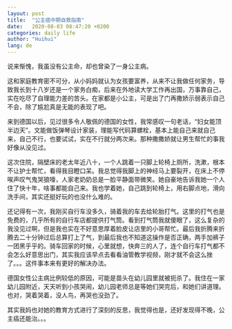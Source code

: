 ```yaml
---
layout: post
title:  "公主癌中期自救指南"
date:   2020-08-03 08:47:20 +0200
categories: daily life
author: "Huihui"
lang: de
---
```

说来惭愧，我虽没有公主命，却也曾染了一身公主病。

这和家庭教育密不可分，从小妈妈就认为女孩要富养，从来不让我做任何家务，导致我长到十八岁还是一个家务白痴，后来在外地读大学工作再出国，万事靠自己，实在吃尽了自理能力差的苦头。在家都是小公主，可是出了门再撒娇示弱表示自己不会，除了尴尬真是无能的表现了吧。

来到德国以后，见过很多令人敬佩的德国的女性，我常感叹一句老话，“妇女能顶半边天”。文能做饭弹琴设计家装，理能写代码算螺栓，基本上能自己来就自己来，自己不行，也要试试，实在不行就分两次来。那种撒撒娇就让男生帮忙的事我好像从没见过。

这次住院，隔壁床的老太年近八十，一个人跳着一只脚上轮椅上厕所，洗漱，根本不让护士帮忙，看得我目瞪口呆。我总觉得我脚上的神经马上要裂开，在床上不停唉声叹气鬼哭狼嚎，人家老奶奶总是一脸平静面带微笑。她自豪地告诉我她一个人住了快十年，啥事都能自己来。我也学着她，自己跳到轮椅上，用右脚点地，滑向洗手间，其实还挺好玩的也没什么难的。

还记得有一次，我刚买自行车没多久，骑着我的车去给轮胎打气。这里的打气也是免费的，几乎所有的自行车店都提供打气筒。看到打气筒我就傻眼了，这么复杂的我没见过啊，但是我也实在不好意思厚着脸皮让店里的小哥帮忙。最后我折腾来折腾去二十分钟过后总算打上了气，到最后我也不知道这操作是否正确，两手加裤子一团黑乎乎的。骑车回家的时候，心里就想，快奔三的人了，连个自行车打气都不会怎么好意思出门，其实我应该早点去看看油管教学视频，刚才就不会这么挫了。。。这件事本来有更好的解决办法。

德国女性公主病比例较低的原因，可能是苗头在幼儿园里就被扼杀了。我住在一家幼儿园附近，天天听到小孩哭闹，幼儿园老师总是等她们哭完后，和她们讲道理。也对，哭着哭着，没人鸟，再哭也没劲了。

其实我妈也对她的教育方式进行了深刻的反思，我觉得也是，还好发现得不晚，公主癌还能治。。。
